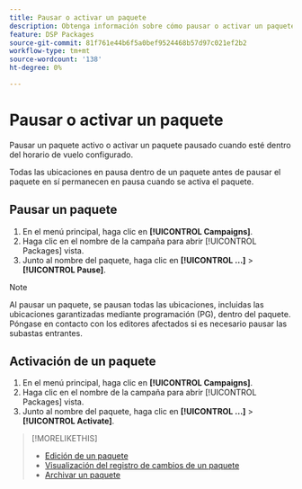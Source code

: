 ```yaml
---
title: Pausar o activar un paquete
description: Obtenga información sobre cómo pausar o activar un paquete.
feature: DSP Packages
source-git-commit: 81f761e44b6f5a0bef9524468b57d97c021ef2b2
workflow-type: tm+mt
source-wordcount: '138'
ht-degree: 0%

---
```


# Pausar o activar un paquete

Pausar un paquete activo o activar un paquete pausado cuando esté dentro del horario de vuelo configurado.

Todas las ubicaciones en pausa dentro de un paquete antes de pausar el paquete en sí permanecen en pausa cuando se activa el paquete.

## Pausar un paquete

1. En el menú principal, haga clic en **[!UICONTROL Campaigns]**.
1. Haga clic en el nombre de la campaña para abrir [!UICONTROL Packages] vista.
1. Junto al nombre del paquete, haga clic en  **[!UICONTROL ...]** > **[!UICONTROL Pause]**.

>[!NOTE]
>
>Al pausar un paquete, se pausan todas las ubicaciones, incluidas las ubicaciones garantizadas mediante programación (PG), dentro del paquete. Póngase en contacto con los editores afectados si es necesario pausar las subastas entrantes.

## Activación de un paquete

1. En el menú principal, haga clic en **[!UICONTROL Campaigns]**.
1. Haga clic en el nombre de la campaña para abrir [!UICONTROL Packages] vista.
1. Junto al nombre del paquete, haga clic en  **[!UICONTROL ...]** > **[!UICONTROL Activate]**.

>[!MORELIKETHIS]
>
>* [Edición de un paquete](package-edit.md)
>* [Visualización del registro de cambios de un paquete](package-change-log.md)
>* [Archivar un paquete](package-archive-unarchive.md)
